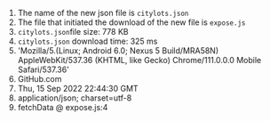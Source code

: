 1. The name of the new json file is ```citylots.json```
2. The file that initiated the download of the new file is ```expose.js```
3.  ```citylots.json```file size: 778 KB
4. ```citylots.json``` download time: 325 ms
5. 'Mozilla/5.(Linux; Android 6.0; Nexus 5 Build/MRA58N) AppleWebKit/537.36 (KHTML, like Gecko) Chrome/111.0.0.0 Mobile Safari/537.36'
6.  GitHub.com
7. Thu, 15 Sep 2022 22:44:30 GMT 
8. application/json; charset=utf-8
9.  fetchData @ expose.js:4